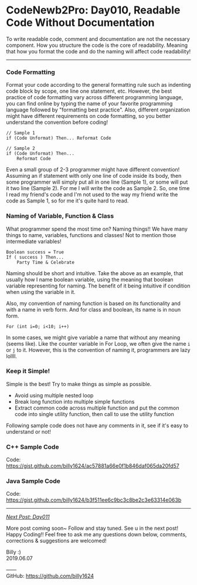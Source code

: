 # CodeNewb2Pro: Day010, Readable Code Without Documentation



To write readable code, comment and documentation are not the necessary component. How you structure the code is the core of readability. Meaning that how you format the code and do the naming will affect code readability!



------



### Code Formatting

Format your code according to the general formatting rule such as indenting code block by scope, one line one statement, etc. However, the best practice of code formatting vary across different programming language, you can find online by typing the name of your favorite programming language followed by "formatting best practice". Also, different organization might have different requirements on code formatting, so you better understand the convention before coding!

```
// Sample 1
if (Code Unformat) Then... Reformat Code

// Sample 2
if (Code Unformat) Then...
	Reformat Code
```

Even a small group of 2-3 programmer might have different convention! Assuming an if statement with only one line of code inside its body, then some programmer will simply put all in one line (Sample 1), or some will put it two line (Sample 2). For me I will write the code as Sample 2. So, one time I read my friend's code and I'm not used to the way my friend write the code as Sample 1, so for me it's quite hard to read.



### Naming of Variable, Function & Class

What programmer spend the most time on? Naming things!! We have many things to name, variables, functions and classes! Not to mention those intermediate variables!

```
Boolean success = True
If ( success ) Then...
	Party Time & Celebrate
```

Naming should be short and intuitive. Take the above as an example, that usually how I name boolean variable, using the meaning that boolean variable representing for naming. The benefit of it being intuitive if condition when using the variable in it.

Also, my convention of naming function is based on its functionality and with a name in verb form. And for class and boolean, its name is in noun form.

```
For (int i=0; i<10; i++)
```

In some cases, we might give variable a name that without any meaning (seems like). Like the counter variable in For Loop, we often give the name `i` or `j` to it. However, this is the convention of naming it, programmers are lazy lollll.



### Keep it Simple!

Simple is the best! Try to make things as simple as possible.

-   Avoid using multiple nested loop
-   Break long function into multiple simple functions
-   Extract common code across multiple function and put the common code into single utility function, then call to use the utility function

Following sample code does not have any comments in it, see if it's easy to understand or not!



### C++ Sample Code

Code: https://gist.github.com/billy1624/ac57881a66e0f1b846daf065da20fd57



### Java Sample Code

Code: https://gist.github.com/billy1624/b3f511ee6c9bc3c8be2c3e63314e063b



------



*<u>Next Post: Day011</u>*



More post coming soon~ Follow and stay tuned.
See u in the next post! Happy Coding!!
Feel free to ask me any questions down below, comments, corrections & suggestions are welcomed!



Billy :)  
2019.06.07



——   
GitHub: <https://github.com/billy1624>

